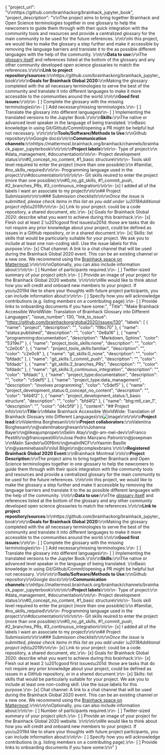 {
  "project_url": "\r\nhttps://github.com/brainhackorg/brainhack_jupyter_book",
  "project_description": "\r\nThe project aims to bring together Brainhack and Open Science terminologies together in one glossary to help the newcomers to guide them through with their quick integration with the community tools and resources and provide a centralized glossary for the main community to be used for the future references. \r\n\r\nIn this project, we would like to make the glossary a step further and make it accessible by removing the language barriers and translate it to the as possible different languages with the help of the community. \r\n\r\n**Data to use:**\r\nThe [glossary itself](http://brainhack.org/brainhack_jupyter_book/glossary.html) and references listed at the bottom of the glossary and any other community developed open science glossaries to match the references.\r\n\r\n**Link to project repository/sources:**\r\nhttps://github.com/brainhackorg/brainhack_jupyter_book\r\n\r\n**Goals for Brainhack Global 2020:**\r\nMaking the glossary completed with the all necessary terminologies to serve the best of the community and translate it into different languages to make it more accessible to the communities around the world.\r\n\r\n**Good first issues:**\r\n\r\n- [ ] Complete the glossary with the missing terminologies\r\n- [ ] Add necessary/missing terminologies.\r\n- [ ] Translate the glossary into different languages\r\n- [ ] Implementing the translated versions to the Jupyter Book.\r\n\r\n**Skills:**\r\nThe native or advanced level speaker in the language of being translated. \r\nBasic knowledge in using Git/Github/Commit/opening a PR might be helpful but not necessary. \r\n\r\n\r\n**Tools/Software/Methods to Use:**\r\nGithub repository\r\nGoogle docs\r\n\r\n**Communication channels:**\r\nhttps://mattermost.brainhack.org/brainhack/channels/brainhack_paper_jupyterbook\r\n\r\n\r\n**Project labels**\r\n\r\n- Type of project:\r\n #data_management, #documentation\r\n\r\n- Project development status:\r\n#0_concept_no_content, #1_basic structure\r\n\r\n- Tools skill level required to enter the project (more than one possible):\r\n #familiar, #no_skills_required\r\n\r\n- Programming language used in the project:\r\n#documentation\r\n\r\n\r\n- Git skills reuired to enter the project (more than one possible):\r\n#0_no_git_skills, #1_commit_push, #2_branches_PRs, #3_continuous_integration\r\n\r\n- [x] I added all of the labels I want an associate to my project\r\n\r\n## Project Submission\r\n\r\n### Submission checklist\r\n\r\n*Once the issue is submitted, please check items in this list as you add under \u2018Additional project info\u2019*\r\n\r\n- [x] Link to your project: could be a code repository, a shared document, etc.\r\n- [x] Goals for Brainhack Global 2020: describe what you want to achieve during this brainhack.\r\n- [x] Flesh out at least 2 \u201cgood first issues\u201d: those are tasks that do not require any prior knowledge about your project, could be defined as issues in a GitHub repository, or in a shared document.\r\n- [x] Skills: list skills that would be particularly suitable for your project. We ask you to include at least one non-coding skill. Use the issue labels for this purpose.\r\n- [x] Chat channel: A link to a chat channel that will be used during the Brainhack Global 2020 event. This can be an existing channel or a new one. We recommend using the [Brainhack space on Mattermost](https://mattermost.brainhack.org/).\r\n<!-- [ ] Video channel: A link to a video channel that will be used during the Brainhack Global 2020 Brainhack. This can be an existing channel or a new one. For instance a [Jitsi meet room](https://meet.jit.si/). **Please, do not make the video channel public in here**: post a message in your chat channel and pin it so that it remains private, you do not get undesired content, and contributors can still have access to it..-->\r\n\r\nOptionally, you can also include information about:\r\n\r\n- [ ] Number of participants required.\r\n- [ ] Twitter-sized summary of your project pitch.\r\n- [ ] Provide an image of your project for the Brainhack Global 2020 website. \r\n<!-- You can put an image anywhere in this issue and it will be used to build your project page on the website. -->\r\n\r\nWe would like to think about how you will credit and onboard new members to your project. If you\u2019d like to share your thoughts with future project participants, you can include information about:\r\n\r\n- [ ] Specify how you will acknowledge contributions (e.g. listing members on a contributing page).\r\n- [ ] Provide links to onboarding documents if you have some:",
  "Title": "Make Brainhack Accessible WorldWide: Translation of Brainhack Glossary into Different Languages",
  "issue_number": 130,
  "link_to_issue": "https://github.com/brainhackorg/global2020/issues/130",
  "labels": [
    {
      "name": "project",
      "description": "",
      "color": "f9bc70"
    },
    {
      "name": "status:published",
      "description": "",
      "color": "0e8a16"
    },
    {
      "name": "programming:documentation",
      "description": "Markdown, Sphinx",
      "color": "5319e7"
    },
    {
      "name": "project_tools_skills:none",
      "description": "",
      "color": "c2e0c6"
    },
    {
      "name": "project_tools_skills:familiar",
      "description": "",
      "color": "c2e0c6"
    },
    {
      "name": "git_skills:0_none",
      "description": "",
      "color": "bfdadc"
    },
    {
      "name": "git_skills:1_commit_push",
      "description": "",
      "color": "bfdadc"
    },
    {
      "name": "git_skills:2_branches_PRs",
      "description": "",
      "color": "bfdadc"
    },
    {
      "name": "git_skills:3_continuous_integration",
      "description": "",
      "color": "bfdadc"
    },
    {
      "name": "project_type:documentation",
      "description": "",
      "color": "c5def5"
    },
    {
      "name": "project_type:data_management",
      "description": "involves programming",
      "color": "c5def5"
    },
    {
      "name": "project_development_status:0_concept_no_content",
      "description": "",
      "color": "bfd4f2"
    },
    {
      "name": "project_development_status:1_basic structure",
      "description": "",
      "color": "bfd4f2"
    },
    {
      "name": "bhg:mtl_can_1",
      "description": "",
      "color": "d4c5f9"
    }
  ],
  "content": "## Project info\r\n\r\n**Title:**\r\nMake Brainhack Accessible WorldWide: Translation of Brainhack Glossary into Different Languages\r\n![image](https://user-images.githubusercontent.com/45263281/107971386-50768480-6faa-11eb-9469-412adbc4ff7a.png)\r\n\r\n\r\n**Project lead:**\r\nValentina Borghesani\r\n\r\n**Project collaborators:**\r\nValentina Borghesani\r\n@valentinaborghesani\r\nJohanna Bayer\r\n@likeajumprope\r\nSelim Atay\r\n@i-am-mel-dev\r\nFranco Pestilli\r\n@francopestilli\r\nJose Pedro Manzano Patron\r\n@josepman \r\nMalin Sandstr\u00f6m\r\n@malinINCF\r\nYasmin Basille \r\n@yasminebassil\r\nIsil Bilgin\r\n@complexbrains \r\n\r\n**Registered Brainhack Global 2020 Event:**\r\nBrainhack Montreal \r\n\r\n**Project Description:**\r\nThe project aims to bring together Brainhack and Open Science terminologies together in one glossary to help the newcomers to guide them through with their quick integration with the community tools and resources and provide a centralized glossary for the main community to be used for the future references. \r\n\r\nIn this project, we would like to make the glossary a step further and make it accessible by removing the language barriers and translate it to the as possible different languages with the help of the community. \r\n\r\n**Data to use:**\r\nThe [glossary itself](http://brainhack.org/brainhack_jupyter_book/glossary.html) and references listed at the bottom of the glossary and any other community developed open science glossaries to match the references.\r\n\r\n**Link to project repository/sources:**\r\nhttps://github.com/brainhackorg/brainhack_jupyter_book\r\n\r\n**Goals for Brainhack Global 2020:**\r\nMaking the glossary completed with the all necessary terminologies to serve the best of the community and translate it into different languages to make it more accessible to the communities around the world.\r\n\r\n**Good first issues:**\r\n\r\n- [ ] Complete the glossary with the missing terminologies\r\n- [ ] Add necessary/missing terminologies.\r\n- [ ] Translate the glossary into different languages\r\n- [ ] Implementing the translated versions to the Jupyter Book.\r\n\r\n**Skills:**\r\nThe native or advanced level speaker in the language of being translated. \r\nBasic knowledge in using Git/Github/Commit/opening a PR might be helpful but not necessary. \r\n\r\n\r\n**Tools/Software/Methods to Use:**\r\nGithub repository\r\nGoogle docs\r\n\r\n**Communication channels:**\r\nhttps://mattermost.brainhack.org/brainhack/channels/brainhack_paper_jupyterbook\r\n\r\n\r\n**Project labels**\r\n\r\n- Type of project:\r\n #data_management, #documentation\r\n\r\n- Project development status:\r\n#0_concept_no_content, #1_basic structure\r\n\r\n- Tools skill level required to enter the project (more than one possible):\r\n #familiar, #no_skills_required\r\n\r\n- Programming language used in the project:\r\n#documentation\r\n\r\n\r\n- Git skills reuired to enter the project (more than one possible):\r\n#0_no_git_skills, #1_commit_push, #2_branches_PRs, #3_continuous_integration\r\n\r\n- [x] I added all of the labels I want an associate to my project\r\n\r\n## Project Submission\r\n\r\n### Submission checklist\r\n\r\n*Once the issue is submitted, please check items in this list as you add under \u2018Additional project info\u2019*\r\n\r\n- [x] Link to your project: could be a code repository, a shared document, etc.\r\n- [x] Goals for Brainhack Global 2020: describe what you want to achieve during this brainhack.\r\n- [x] Flesh out at least 2 \u201cgood first issues\u201d: those are tasks that do not require any prior knowledge about your project, could be defined as issues in a GitHub repository, or in a shared document.\r\n- [x] Skills: list skills that would be particularly suitable for your project. We ask you to include at least one non-coding skill. Use the issue labels for this purpose.\r\n- [x] Chat channel: A link to a chat channel that will be used during the Brainhack Global 2020 event. This can be an existing channel or a new one. We recommend using the [Brainhack space on Mattermost](https://mattermost.brainhack.org/).\r\n<!-- [ ] Video channel: A link to a video channel that will be used during the Brainhack Global 2020 Brainhack. This can be an existing channel or a new one. For instance a [Jitsi meet room](https://meet.jit.si/). **Please, do not make the video channel public in here**: post a message in your chat channel and pin it so that it remains private, you do not get undesired content, and contributors can still have access to it..-->\r\n\r\nOptionally, you can also include information about:\r\n\r\n- [ ] Number of participants required.\r\n- [ ] Twitter-sized summary of your project pitch.\r\n- [ ] Provide an image of your project for the Brainhack Global 2020 website. \r\n<!-- You can put an image anywhere in this issue and it will be used to build your project page on the website. -->\r\n\r\nWe would like to think about how you will credit and onboard new members to your project. If you\u2019d like to share your thoughts with future project participants, you can include information about:\r\n\r\n- [ ] Specify how you will acknowledge contributions (e.g. listing members on a contributing page).\r\n- [ ] Provide links to onboarding documents if you have some:\r\n"
}
